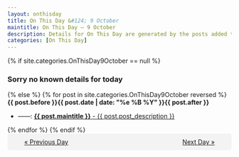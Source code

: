 ```yaml
---
layout: onthisday
title: On This Day &#124; 9 October
maintitle: On This Day — 9 October
description: Details for On This Day are generated by the posts added to the website so the content is subject to changes/updates over time.
categories: [On This Day]
---
```


{% if site.categories.OnThisDay9October == null %}
<h3>Sorry no known details for today</h3>
{% else %}
{% for post in site.categories.OnThisDay9October reversed %}
<strong>{{ post.before }}{{ post.date | date: "%e %B %Y" }}{{ post.after }}</strong>
<ul>
<li> ——: <a class="{{ post.class }}" href="{{ post.url }}"><strong>{{ post.maintitle }}</strong> - {{ post.post_description }}</a></li>
</ul>
{% endfor %}
{% endif %}
<br />
<div style="background-color: #f3f3f3; padding: 10px; border-radius: 5px; text-align: center; display: flex; justify-content: space-evenly;">
<a href="/onthisday/10/10-08">« Previous Day</a>
<span style="visibility:hidden;">[ Visit Leap Year February 29 ]</span>
<a href="/onthisday/10/10-10">Next Day »</a>
</div>
